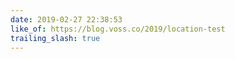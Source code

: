 ```yaml
---
date: 2019-02-27 22:38:53
like_of: https://blog.voss.co/2019/location-test
trailing_slash: true
---
```

